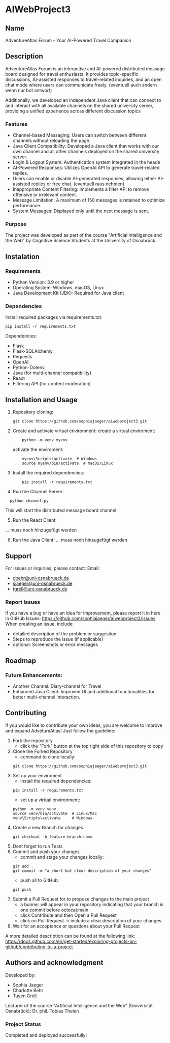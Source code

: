 # AIWebProject3
## Name
AdventureAtlas Forum - Your AI-Powered Travel Companion

## Description
AdventureAtlas Forum is an interactive and AI-powered distributed message board designed for travel enthusiasts. It provides topic-specific discussions, AI-assisted responses to travel-related inquiries, and an open chat mode where users can communicate freely. (eventuell auch ändern wenn nur bot antwort)

Additionally, we developed an independent Java client that can connect to and interact with all available channels on the shared university server, providing a unified experience across different discussion topics

### Features
- Channel-based Messaging: Users can switch between different channels without reloading the page.
- Java Client Compatibility: Developed a Java client that works with our own channel and all other channels deployed on the shared university server.
- Login & Logout System: Authentication system integrated in the heade
- AI-Powered Responses: Utilizes OpenAI API to generate travel-related replies.
- Users can enable or disable AI-generated responses, allowing either AI-assisted replies or free chat. (eventuell raus nehmen)
- Inappropriate Content Filtering: Implements a filter API to remove offensive or irrelevant content.
- Message Limitation: A maximum of 150 messages is retained to optimize performance.
- System Messages: Displayed only until the next message is sent.

### Purpose
The project was developed as part of the course "Artificial Intelligence and the Web" by Cognitive Science Students at the University of Osnabrück.

## Instalation
### Requirements
- Python Version: 3.9 or higher
- Operating System: Windows, macOS, Linux
- Java Development Kit (JDK): Required for Java client

### Dependencies
Install required packages via requirements.txt:
```
pip install -r requirements.txt
```

Dependencies:
- Flask
- Flask-SQLAlchemy
- Requests
- OpenAI
- Python-Dotenv
- Java (for multi-channel compatibility)
- React
- Filtering API (for content moderation)

## Installation and Usage
1. Repository cloning:
    ```
    git clone https://github.com/sophiajaeger/aiwebproject3.git
    ```
2. Create and activate virtual environment:
    create a virtual enviroment:
    ```
        python -m venv myenv
    ```
    activate the enviroment:
    ```
        myenv\Scripts\activate  # Windows
        source myenv/bin/activate  # macOS/Linux
    ```
3. Install the required dependencies:
    ```
        pip install -r requirements.txt
    ```
4. Run the Channel Server:
  ```
    python channel.py
  ```
  This will start the distributed message board channel.

5. Run the React Client:

... muss noch hinzugefügt werden

6. Run the Java Client:
... muss noch hinzugefügt werden

## Support
For issues or inquiries, please contact:
Email:
- cbehr@uni-osnabrueck.de
- sjaeger@uni-osnabrueck.de
- tgrell@uni-osnabrueck.de

### Report Issues
If you have a bug or have an idea for improvement, please report it in here in GitHub Issues: https://github.com/sophiajaeger/aiwebproject3/issues 
When creating an issue, include:
  - detailed description of the problem or suggestion
  - Steps to reproduce the issue (if applicable)
  - optional: Screenshots or error messages

## Roadmap
### Future Enhancements:
- Another Channel: Diary-channel for Travel
- Enhanced Java Client: Improved UI and additional functionalities for better multi-channel interaction.

## Contributing
If you would like to contribute your own ideas, you are welcome to improve and expand AdvetureAtlas! Just follow the guideline:
1. Fork the repository
    - click the "Fork" button at the top right side of this repository to copy
2. Clone the Forked Repository
    - command to clone locally: 
    ```
    git clone https://github.com/sophiajaeger/aiwebproject3.git
    
    ```
3. Set up your enviroment
    - install the required dependencies:
    ```
    pip install -r requirements.txt
    ```
    - set up a virtual environment: 
    ```
    python -m venv venv
    source venv/bin/activate  # Linux/Mac
    venv\Scripts\activate     # Windows
    ```
4. Create a new Branch for changes
    ```
    git checkout -b feature-branch-name
    ```
6. Dont forget to run Tests
7. Commit and push your changes
    - commit and stage your changes locally:
    ```
    git add .
    git commit -m "a short but clear description of your changes"
    ```
    - push all to GitHub:
    ```
    git push
    ```
8. Submit a Pull Request for to propose changes to the main project
    - a bunner will appear in your repository indicating that your branch is one commit before octocat:main
    - click Contribute and then Open a Pull Request
    - click on Pull Request -> include a clear description of your changes
9. Wait for an acceptance or questions about your Pull Request

A more detailed description can be found at the following link: https://docs.github.com/en/get-started/exploring-projects-on-github/contributing-to-a-project

## Authors and acknowledgment
Developed by:
- Sophia Jaeger
- Charlotte Behr
- Tuyen Grell

Lecturer of the course "Artificial Intelligence and the Web" (Universität Osnabrück): Dr. phil. Tobias Thelen 

### Project Status
Completed and deployed successfully!
